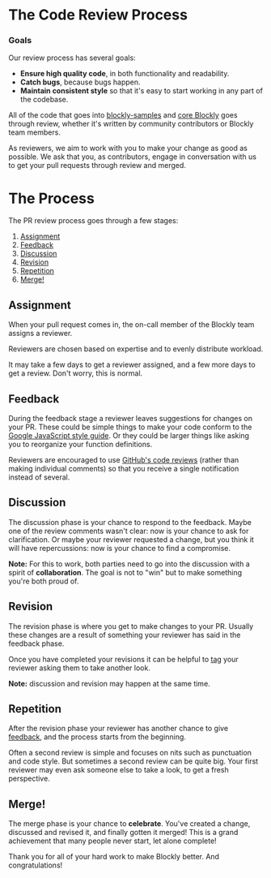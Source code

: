 # The Code Review Process
### Goals

Our review process has several goals:

-   **Ensure high quality code**, in both functionality and readability.
-   **Catch bugs**, because bugs happen.
-   **Maintain consistent style** so that it's easy to start working in any part of the codebase.

All of the code that goes into [blockly-samples](https://www.github.com/google/blockly-samples) and [core Blockly](https://www.github.com/google/blockly) goes through review, whether it's written by community contributors or Blockly team members.

As reviewers, we aim to work with you to make your change as good as possible. We ask that you, as contributors, engage in conversation with us to get your pull requests through review and merged.

# The Process

The PR review process goes through a few stages:

1.  [Assignment](/guides/contribute/get-started/pr_review_process#assignment)
2.  [Feedback](/guides/contribute/get-started/pr_review_process#feedback)
3.  [Discussion](/guides/contribute/get-started/pr_review_process#discussion)
4.  [Revision](/guides/contribute/get-started/pr_review_process#revision)
5.  [Repetition](/guides/contribute/get-started/pr_review_process#repeat)
6.  [Merge!](/guides/contribute/get-started/pr_review_process#merge)

## Assignment

When your pull request comes in, the on-call member of the Blockly team assigns a reviewer.

Reviewers are chosen based on expertise and to evenly distribute workload.

It may take a few days to get a reviewer assigned, and a few more days to get a review. Don't worry, this is normal.

## Feedback

During the feedback stage a reviewer leaves suggestions for changes on your PR. These could be simple things to make your code conform to the [Google JavaScript style guide](https://google.github.io/styleguide/jsguide.html). Or they could be larger things like asking you to reorganize your function definitions.

Reviewers are encouraged to use [GitHub's code reviews](https://help.github.com/en/github/collaborating-with-issues-and-pull-requests/reviewing-proposed-changes-in-a-pull-request#starting-a-review) (rather than making individual comments) so that you receive a single notification instead of several.

## Discussion

The discussion phase is your chance to respond to the feedback. Maybe one of the review comments wasn't clear: now is your chance to ask for clarification. Or maybe your reviewer requested a change, but you think it will have repercussions: now is your chance to find a compromise.

**Note:** For this to work, both parties need to go into the discussion with a spirit of **collaboration**. The goal is not to "win" but to make something you're both proud of.

## Revision

The revision phase is where you get to make changes to your PR. Usually these changes are a result of something your reviewer has said in the feedback phase.

Once you have completed your revisions it can be helpful to [tag](https://help.github.com/en/github/writing-on-github/basic-writing-and-formatting-syntax#mentioning-people-and-teams) your reviewer asking them to take another look.

**Note:** discussion and revision may happen at the same time.

## Repetition

After the revision phase your reviewer has another chance to give [feedback](/guides/contribute/get-started/pr_review_process#feedback), and the process starts from the beginning.

Often a second review is simple and focuses on nits such as punctuation and code style. But sometimes a second review can be quite big. Your first reviewer may even ask someone else to take a look, to get a fresh perspective.

## Merge!

The merge phase is your chance to **celebrate**. You've created a change, discussed and revised it, and finally gotten it merged! This is a grand achievement that many people never start, let alone complete!

Thank you for all of your hard work to make Blockly better. And congratulations!